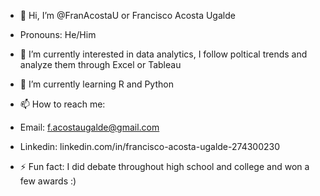 - 👋 Hi, I’m @FranAcostaU or Francisco Acosta Ugalde
  
-  Pronouns: He/Him
  
- 👀 I’m currently interested in data analytics, I follow poltical trends and analyze them through Excel or Tableau 
  
- 🌱 I’m currently learning R and Python
  
- 📫 How to reach me:
- Email: f.acostaugalde@gmail.com
- Linkedin: linkedin.com/in/francisco-acosta-ugalde-274300230
  
- ⚡ Fun fact: I did debate throughout high school and college and won a few awards :) 
